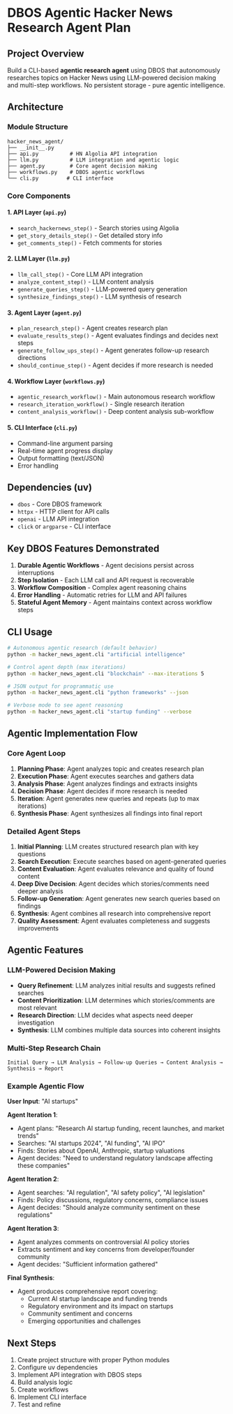 # DBOS Agentic Hacker News Research Agent Plan

## Project Overview
Build a CLI-based **agentic research agent** using DBOS that autonomously researches topics on Hacker News using LLM-powered decision making and multi-step workflows. No persistent storage - pure agentic intelligence.

## Architecture

### Module Structure
```
hacker_news_agent/
├── __init__.py
├── api.py          # HN Algolia API integration
├── llm.py          # LLM integration and agentic logic
├── agent.py        # Core agent decision making
├── workflows.py    # DBOS agentic workflows
└── cli.py         # CLI interface
```

### Core Components

#### 1. API Layer (`api.py`)
- `search_hackernews_step()` - Search stories using Algolia
- `get_story_details_step()` - Get detailed story info
- `get_comments_step()` - Fetch comments for stories

#### 2. LLM Layer (`llm.py`)
- `llm_call_step()` - Core LLM API integration
- `analyze_content_step()` - LLM content analysis
- `generate_queries_step()` - LLM-powered query generation
- `synthesize_findings_step()` - LLM synthesis of research

#### 3. Agent Layer (`agent.py`)
- `plan_research_step()` - Agent creates research plan
- `evaluate_results_step()` - Agent evaluates findings and decides next steps
- `generate_follow_ups_step()` - Agent generates follow-up research directions
- `should_continue_step()` - Agent decides if more research is needed

#### 4. Workflow Layer (`workflows.py`)
- `agentic_research_workflow()` - Main autonomous research workflow
- `research_iteration_workflow()` - Single research iteration
- `content_analysis_workflow()` - Deep content analysis sub-workflow

#### 5. CLI Interface (`cli.py`)
- Command-line argument parsing
- Real-time agent progress display
- Output formatting (text/JSON)
- Error handling

## Dependencies (uv)
- `dbos` - Core DBOS framework
- `httpx` - HTTP client for API calls
- `openai` - LLM API integration
- `click` or `argparse` - CLI interface

## Key DBOS Features Demonstrated
1. **Durable Agentic Workflows** - Agent decisions persist across interruptions
2. **Step Isolation** - Each LLM call and API request is recoverable
3. **Workflow Composition** - Complex agent reasoning chains
4. **Error Handling** - Automatic retries for LLM and API failures
5. **Stateful Agent Memory** - Agent maintains context across workflow steps

## CLI Usage
```bash
# Autonomous agentic research (default behavior)
python -m hacker_news_agent.cli "artificial intelligence"

# Control agent depth (max iterations)
python -m hacker_news_agent.cli "blockchain" --max-iterations 5

# JSON output for programmatic use
python -m hacker_news_agent.cli "python frameworks" --json

# Verbose mode to see agent reasoning
python -m hacker_news_agent.cli "startup funding" --verbose
```

## Agentic Implementation Flow

### Core Agent Loop
1. **Planning Phase**: Agent analyzes topic and creates research plan
2. **Execution Phase**: Agent executes searches and gathers data
3. **Analysis Phase**: Agent analyzes findings and extracts insights
4. **Decision Phase**: Agent decides if more research is needed
5. **Iteration**: Agent generates new queries and repeats (up to max iterations)
6. **Synthesis Phase**: Agent synthesizes all findings into final report

### Detailed Agent Steps
1. **Initial Planning**: LLM creates structured research plan with key questions
2. **Search Execution**: Execute searches based on agent-generated queries
3. **Content Evaluation**: Agent evaluates relevance and quality of found content
4. **Deep Dive Decision**: Agent decides which stories/comments need deeper analysis
5. **Follow-up Generation**: Agent generates new search queries based on findings
6. **Synthesis**: Agent combines all research into comprehensive report
7. **Quality Assessment**: Agent evaluates completeness and suggests improvements

## Agentic Features

### LLM-Powered Decision Making
- **Query Refinement**: LLM analyzes initial results and suggests refined searches
- **Content Prioritization**: LLM determines which stories/comments are most relevant
- **Research Direction**: LLM decides what aspects need deeper investigation
- **Synthesis**: LLM combines multiple data sources into coherent insights

### Multi-Step Research Chain
```
Initial Query → LLM Analysis → Follow-up Queries → Content Analysis → Synthesis → Report
```

### Example Agentic Flow
**User Input**: "AI startups"

**Agent Iteration 1**:
- Agent plans: "Research AI startup funding, recent launches, and market trends"
- Searches: "AI startups 2024", "AI funding", "AI IPO"
- Finds: Stories about OpenAI, Anthropic, startup valuations
- Agent decides: "Need to understand regulatory landscape affecting these companies"

**Agent Iteration 2**:
- Agent searches: "AI regulation", "AI safety policy", "AI legislation"
- Finds: Policy discussions, regulatory concerns, compliance issues
- Agent decides: "Should analyze community sentiment on these regulations"

**Agent Iteration 3**:
- Agent analyzes comments on controversial AI policy stories
- Extracts sentiment and key concerns from developer/founder community
- Agent decides: "Sufficient information gathered"

**Final Synthesis**:
- Agent produces comprehensive report covering:
  - Current AI startup landscape and funding trends
  - Regulatory environment and its impact on startups
  - Community sentiment and concerns
  - Emerging opportunities and challenges

## Next Steps
1. Create project structure with proper Python modules
2. Configure uv dependencies
3. Implement API integration with DBOS steps
4. Build analysis logic
5. Create workflows
6. Implement CLI interface
7. Test and refine